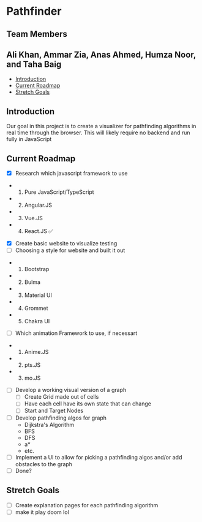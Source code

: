 # Pathfinder

## Team Members

## Ali Khan, Ammar Zia, Anas Ahmed, Humza Noor, and Taha Baig

- [Introduction](#introduction)
- [Current Roadmap](#current-roadmap)
- [Stretch Goals](#stretch-goals)

## Introduction

Our goal in this project is to create a visualizer for pathfinding algorithms in real time through the browser. This will likely require no backend and run fully in JavaScript

## Current Roadmap

- [X] Research which javascript framework to use
- 1. Pure JavaScript/TypeScript
- 2. Angular.JS
- 3. Vue.JS
- 4. React.JS ✅
- [X] Create basic website to visualize testing
- [ ] Choosing a style for website and built it out 
- 1. Bootstrap
- 2. Bulma
- 3. Material UI
- 4. Grommet
- 5. Chakra UI
- [ ] Which animation Framework to use, if necessart
- 1. Anime.JS
- 2. pts.JS
- 3. mo.JS
- [ ] Develop a working visual version of a graph
  - [ ] Create Grid made out of cells
  - [ ] Have each cell have its own state that can change
  - [ ] Start and Target Nodes
- [ ] Develop pathfinding algos for graph
  - Dijkstra's Algorithm
  - BFS
  - DFS
  - a*
  - etc.
- [ ] Implement a UI to allow for picking a pathfinding algos and/or add obstacles to the graph
- [ ] Done?

## Stretch Goals
- [ ] Create explanation pages for each pathfinding algorithm
- [ ] make it play doom lol
